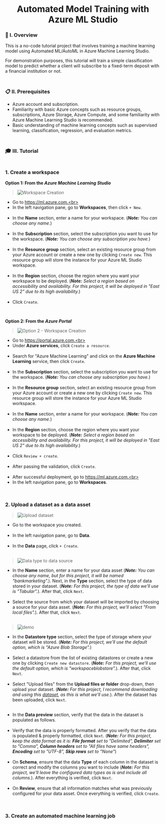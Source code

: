<div align="center">
  <h1>Automated Model Training with Azure ML Studio</h1>
</div>

### 🧐 I. Overview

This is a no-code tutorial project that involves training a machine learning model using Automated ML/AutoML in Azure Machine Learning Studio. 

For demonstration purposes, this tutorial will train a simple classification model to predict whether a client will subscribe to a fixed-term deposit with a financial institution or not.
<br><br>
##

### 📋 II. Prerequisites

- Azure account and subscription.<br>
- Familiarity with basic Azure concepts such as resource groups, subscriptions, Azure Storage, Azure Compute, and some familiarity with Azure Machine Learning Studio is recommended.<br>
- Basic understanding of machine learning concepts such as supervised learning, classification, regression, and evaluation metrics.
<br><br>
##

### 🎓 III. Tutorial<br><br>

### 1. Create a workspace<br>

**Option 1: From the *Azure Machine Learning Studio***<br>

> ![Workspace Creation](https://github.com/m3mentomor1/Automated-Model-Training_with_Azure-ML-Studio/assets/95956735/fb3aab2d-b3b5-437d-8625-15b67ec79bba)

- Go to https://ml.azure.com.<br><br>
- In the left navigation pane, go to **Workspaces**, then click ``+ New``.<br><br>
- In the **Name** section, enter a name for your workspace. (***Note:** You can choose any name.*)<br><br>
- In the **Subscription** section, select the subscription you want to use for the workspace. (***Note:** You can choose any subscription you have.*)<br><br>
- In the **Resource group** section, select an existing resource group from your Azure account or create a new one by clicking ``Create new``. This resource group will store the instance for your Azure ML Studio workspace.<br><br>
- In the **Region** section, choose the region where you want your workspace to be deployed. (***Note:** Select a region based on accessibility and availability. For this project, it will be deployed in "East US 2" due to its high availability.*)<br><br>
- Click ``Create``.

<br>

**Option 2: From the *Azure Portal***<br>

> ![Option 2 - Workspace Creation](https://github.com/m3mentomor1/Automated-Model-Training_with_Azure-ML-Studio/assets/95956735/62327be5-aa8a-47ff-a582-b2d3a98061a6)

- Go to https://portal.azure.com.<br><br>
- Under **Azure services**, click ``Create a resource``.<br><br>
- Search for "Azure Machine Learning" and click on the **Azure Machine Learning** service, then click ``Create``.<br><br>
- In the **Subscription** section, select the subscription you want to use for the workspace. (***Note:** You can choose any subscription you have.*)<br><br>
- In the **Resource group** section, select an existing resource group from your Azure account or create a new one by clicking ``Create new``. This resource group will store the instance for your Azure ML Studio workspace.<br><br>
- In the **Name** section, enter a name for your workspace. (***Note:** You can choose any name.*)<br><br>
- In the **Region** section, choose the region where you want your workspace to be deployed. (***Note:** Select a region based on accessibility and availability. For this project, it will be deployed in "East US 2" due to its high availability.*)<br><br>
- Click ``Review + create``.<br><br>
- After passing the validation, click ``Create``.<br><br>
- After successful deployment, go to https://ml.azure.com.<br><br>
- In the left navigation pane, go to **Workspaces**.

<br>

### 2. Upload a dataset as a data asset

> ![Upload dataset](https://github.com/m3mentomor1/Automated-Model-Training_with_Azure-ML-Studio/assets/95956735/623cdba1-98f4-4573-9d5e-bdce024d6ef8)

- Go to the workspace you created.<br><br>
- In the left navigation pane, go to **Data**.<br><br>
- In the **Data** page, click ``+ Create``.<br><br>

> ![Data type to data source](https://github.com/m3mentomor1/Automated-Model-Training_with_Azure-ML-Studio/assets/95956735/916d5af2-ca40-460f-88d3-3cecf6847354)

- In the **Name** section, enter a name for your data asset (***Note:** You can choose any name, but for this project, it will be named "bankmarketing".*). Next, in the **Type** section, select the type of data stored in your dataset. (***Note:** For this project, the type of data we'll use is "Tabular".*). After that, click ``Next``.<br><br>
- Select the source from which your dataset will be imported by choosing a source for your data asset. (***Note:** For this project, we'll select "From local files".*). After that, click ``Next``.<br><br>

> ![demo](https://github.com/m3mentomor1/Automated-Model-Training_with_Azure-ML-Studio/assets/95956735/02132896-94f2-4e02-96f0-564606df2c65)

- In the **Datastore type** section, select the type of storage where your dataset will be stored. (***Note:** For this project, we'll use the default option, which is "Azure Blob Storage".*)<br><br>
- Select a datastore from the list of existing datastores or create a new one by clicking ``Create new datastore``. (***Note:** For this project, we'll use the default option, which is "workspaceblobstore".*). After that, click ``Next``.<br><br> 
- Select "Upload files" from the **Upload files or folder** drop-down, then upload your dataset. (***Note:** For this project, I recommend downloading and using this [dataset](https://github.com/m3mentomor1/Automated-Model-Training_with_Azure-ML-Studio/blob/main/dataset/bankmarketing_train.csv), as this is what we'll use.*). After the dataset has been uploaded, click ``Next``.<br><br> 

>

- In the **Data preview** section, verify that the data in the dataset is populated as follows.<br><br>
- Verify that the data is properly formatted. After you verify that the data is populated & properly formatted, click ``Next``. (***Note:** For this project, keep the data format as it is: **File format** set to "Delimited", **Delimiter** set to "Comma", **Column headers** set to "All files have same headers", **Encoding** set to "UTF-8", **Skip rows** set to "None"*)<br><br>
- On **Schema**, ensure that the data **Type** of each column in the dataset is correct and modify the columns you want to include (***Note:** For this project, we'll leave the configured data types as is and include all columns.*). After everything is verified, click ``Next``.<br><br>
- On **Review**, ensure that all information matches what was previously configured for your data asset. Once everything is verified, click ``Create``.

<br>

### 3. Create an automated machine learning job


 


 








